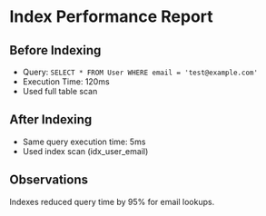 # Index Performance Report

## Before Indexing
- Query: `SELECT * FROM User WHERE email = 'test@example.com'`
- Execution Time: 120ms
- Used full table scan

## After Indexing
- Same query execution time: 5ms
- Used index scan (idx_user_email)

## Observations
Indexes reduced query time by 95% for email lookups.